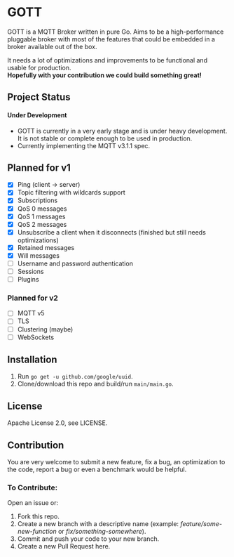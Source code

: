 # GOTT
GOTT is a MQTT Broker written in pure Go. Aims to be a high-performance pluggable broker with most of the features that could be embedded in a broker available out of the box.  
  
It needs a lot of optimizations and improvements to be functional and usable for production.  
**Hopefully with your contribution we could build something great!**

## Project Status
#### Under Development
- GOTT is currently in a very early stage and is under heavy development. It is not stable or complete enough to be used in production.
- Currently implementing the MQTT v3.1.1 spec.

## Planned for v1
- [x] Ping (client -> server)
- [x] Topic filtering with wildcards support
- [x] Subscriptions
- [x] QoS 0 messages
- [x] QoS 1 messages
- [x] QoS 2 messages
- [x] Unsubscribe a client when it disconnects (finished but still needs optimizations)
- [x] Retained messages
- [x] Will messages
- [ ] Username and password authentication
- [ ] Sessions
- [ ] Plugins

### Planned for v2
- [ ] MQTT v5
- [ ] TLS
- [ ] Clustering (maybe)
- [ ] WebSockets

## Installation
1. Run `go get -u github.com/google/uuid`.
2. Clone/download this repo and build/run `main/main.go`.

## License
Apache License 2.0, see LICENSE.

## Contribution
You are very welcome to submit a new feature, fix a bug, an optimization to the code, report a bug or even a benchmark would be helpful.  
### To Contribute:  
Open an issue or:
1. Fork this repo.
2. Create a new branch with a descriptive name (example: *feature/some-new-function* or *fix/something-somewhere*).
3. Commit and push your code to your new branch.
4. Create a new Pull Request here.  
